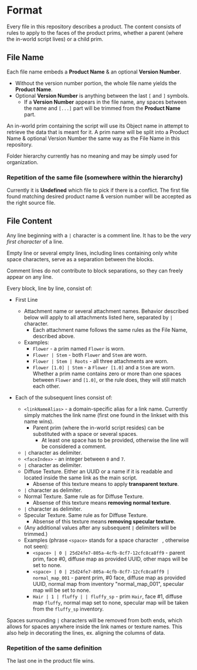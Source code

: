 # Format

Every file in this repository describes a product. The content consists of rules to apply to the faces of the product prims, whether a parent (where the in-world script lives) or a child prim.

## File Name

Each file name embeds a **Product Name** & an optional **Version Number**.

* Without the version number portion, the whole file name yields the **Product Name**.
* Optional **Version Number** is anything between the last `[` and `]` symbols.
  * If a **Version Number** appears in the file name, any spaces between the name and `[...]` part will be trimmed from the **Product Name** part.

An in-world prim containing the script will use its Object name in attempt to retrieve the data that is meant for it. A prim name will be split into a Product Name & optional Version Number the same way as the File Name in this repository.

Folder hierarchy currently has no meaning and may be simply used for organization.

### Repetition of the same file (somewhere within the hierarchy)

Currently it is **Undefined** which file to pick if there is a conflict.
The first file found matching desired product name & version number will be accepted as the right source file.

## File Content

Any line beginning with a `|` character is a comment line. It has to be the _very first character_ of a line.

Empty line or several empty lines, including lines containing only white space characters, serve as a separation between the blocks.

Comment lines do not contribute to block separations, so they can freely appear on any line.

Every block, line by line, consist of:

* First Line
  * Attachment name or several attachment names. Behavior described below will apply to all attachments listed here, separated by `|` character.
    * Each attachment name follows the same rules as the File Name, described above.
  * Examples:
    * `Flower` - a prim named `Flower` is worn.
    * `Flower | Stem` - both `Flower` and `Stem` are worn.
    * `Flower | Stem | Roots` - all three attachments are worn.
    * `Flower [1.0] | Stem` - a `Flower [1.0]` and a `Stem` are worn. Whether a prim name contains zero or more than one spaces between `Flower` and `[1.0]`, or the rule does, they will still match each other.

* Each of the subsequent lines consist of:
  * `<linkNameAlias>` - a domain-specific alias for a link name. Currently simply matches the link name (first one found in the linkset with this name wins).
    * Parent prim (where the in-world script resides) can be substituted with a space or several spaces.
      * At least one space has to be provided, otherwise the line will be considered a comment.
  * `|` character as delimiter.
  * `<faceIndex>` - an integer between `0` and `7`.
  * `|` character as delimiter.
  * Diffuse Texture. Either an UUID or a name if it is readable and located inside the same link as the main script.
    * Absense of this texture means to apply **transparent texture**.
  * `|` character as delimiter.
  * Normal Texture. Same rule as for Diffuse Texture.
    * Absense of this texture means **removing normal texture**. 
  * `|` character as delimiter.
  * Specular Texture. Same rule as for Diffuse Texture.
    * Absense of this texture means **removing specular texture**.
  * (Any additional values after any subsequent `|` delimiters will be trimmed.)
  * Examples (phrase `<space>` stands for a space character ` `, otherwise not seen):
    * `<space> | 0 | 25d24fe7-805a-4cfb-8cf7-12cfc8ca8ff9` - parent prim, face #0, diffuse map as provided UUID, other maps will be set to none.
    * `<space> | 0 | 25d24fe7-805a-4cfb-8cf7-12cfc8ca8ff9 | normal_map_001` - parent prim, #0 face, diffuse map as provided UUID, normal map from inventory "normal_map_001", specular map will be set to none.
    * `Hair | 1 | fluffy | | fluffy_sp` - prim `Hair`, face #1, diffuse map `fluffy`, normal map set to none, specular map will be taken from the `fluffy_sp` inventory.

Spaces surrounding `|` characters will be removed from both ends, which allows for spaces anywhere inside the link names or texture names. This also help in decorating the lines, ex. aligning the columns of data.


### Repetition of the same definition

The last one in the product file wins.

